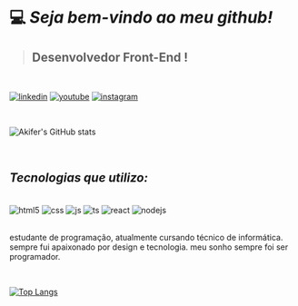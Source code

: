 # 💻 *Seja bem-vindo ao meu github!*

> ## Desenvolvedor Front-End !

<br/>

[![linkedin](https://img.shields.io/badge/LinkedIn-0077B5?style=for-the-badge&logo=linkedin&logoColor=white)]()
[![youtube](https://img.shields.io/badge/YouTube-FF0000?style=for-the-badge&logo=youtube&logoColor=white)]()
[![instagram](https://img.shields.io/badge/Instagram-E4405F?style=for-the-badge&logo=instagram&logoColor=white)]()

<br/>

![Akifer's GitHub stats](https://github-readme-stats.vercel.app/api?username=Akifer2&show_icons=true&theme=tokyonight)

<br/>

## ___*Tecnologias que utilizo:*___

<div style="display: inline_block"> <br/>
  <img align="center" alt="html5" src="https://img.shields.io/badge/HTML5-E34F26?style=for-the-badge&logo=html5&logoColor=white" />
  <img align="center" alt="css" src="https://img.shields.io/badge/CSS3-1572B6?style=for-the-badge&logo=css3&logoColor=white" />
  <img align="center" alt="js" src="https://img.shields.io/badge/JavaScript-F7DF1E?style=for-the-badge&logo=javascript&logoColor=black" />
  <img align="center" alt="ts" src="https://img.shields.io/badge/TypeScript-007ACC?style=for-the-badge&logo=typescript&logoColor=white" />
  <img align="center" alt="react" src="https://img.shields.io/badge/React-20232A?style=for-the-badge&logo=react&logoColor=61DAFB" />
  <img align="center" alt="nodejs" src="https://img.shields.io/badge/Node.js-43853D?style=for-the-badge&logo=node.js&logoColor=white" />
</div><br/>



<p> estudante de programação, atualmente cursando técnico de informática. sempre fui apaixonado por design e tecnologia. meu sonho sempre foi ser programador. </p>

<br/>

[![Top Langs](https://github-readme-stats.vercel.app/api/top-langs/?username=Akifer2&hide_progress=true)](https://github.com/anuraghazra/github-readme-stats)
